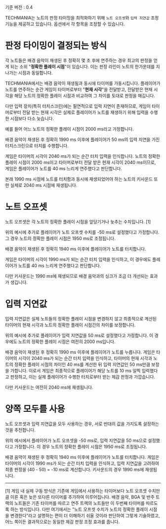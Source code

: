 기준 버전 : 0.4

TECHMANIA는 노트의 판정 타이밍을 최적화하기 위해 `노트 오프셋`와 `입력 지연값` 조정 기능을 제공하고 있습니다.
옵션에서 각 항목을 조정할 수 있습니다.

# 판정 타이밍이 결정되는 방식

각 노트들은 배경 음악이 재생된 후 정확히 몇 초 후에 연주하는 경우 최고의 판정을 얻게 되는 소위 "**정확한 플레이 시점**"이 있습니다.
이는 판정 라인이 노트의 한가운데를 지나가는 시점과 동일합니다.

TECHMANIA에서는 배경 음악이 재생됨과 동시에 타이머를 가동시킵니다.
플레이어가 노트를 연주하는 순간 게임이 타이머로부터 "**현재 시각**"을 전달받고, 전달받은 현재 시각을 해당 노트의 정확한 플레이 시점과 비교하여 그 차이를 토대로 판정을 매깁니다.

다만 입력 장치(특히 터치스크린)에는 필연적으로 입력 지연이 존재하므로, 게임이 타이머로부터 전달 받는 현재 시각은 실제로 플레이어가 노트를 재생하기 위해 입력을 수행한 시점보다 다소 늦습니다.

예를 들어 어느 노트의 정확한 플레이 시점이 2000 ms라고 가정합니다.

배경 음악이 재생된 후 정확히 1990 ms 이후에 플레이어가 50 ms의 입력 지연을 가진 터치스크린으로 터치를 수행합니다.

게임은 타이머의 시각이 2040 ms가 되는 순간 터치 입력을 인식합니다.
노트의 정확한 플레이 시점이 2000 ms이고 타이머로부터 전달 받은 현재 시각이 2040 ms이므로, 게임은 플레이어가 노트를 40 ms 느리게 연주했다고 판단합니다.

본래 1990 ms 시점에 노트를 터치함과 동시에 재생되었어야 하는 노트의 키사운드 또한 실제로 2040 ms 시점에 재생됩니다.

# 노트 오프셋

노트 오프셋은 각 노트의 정확한 플레이 시점을 앞당기거나 늦추는 수치입니다. [1]

위의 예시에 추가로 플레이어가 노트 오프셋 수치를 -50 ms로 설정했다고 가정합니다.
그 경우 노트의 정확한 플레이 시점은 1950 ms로 조정됩니다.

배경 음악이 재생된 후 정확히 1940 ms 이후에 플레이어가 노트를 터치합니다.

게임은 타이머의 시각이 1990 ms가 되는 순간 터치 입력을 인식하고, 이 경우에도 플레이어가 노트를 40 ms 느리게 연주했다고 판단합니다.

다만 키사운드는 1990 ms에 재생되므로 배경 음악과의 싱크가 조금 더 개선되는 효과가 생깁니다.

# 입력 지연값

입력 지연값은 실제 노트들의 정확한 플레이 시점을 변경하지 않고 최종적으로 계산된 타이머의 현재 시각과 노트의 정확한 플레이 시점간의 차이를 보정합니다.

위의 예시에 추가로 플레이어가 입력 지연값을 50 ms로 설정했다고 가정합니다.
이 경우에도 노트의 정확한 플레이 시점은 여전히 2000 ms입니다.

배경 음악이 재생된 후 정확히 1990 ms 이후에 플레이어가 노트를 누릅니다.
게임은 타이머의 시각이 2040 ms가 되는 순간 터치 입력을 인식하고, 타이머의 현재 시각과 노트의 정확한 플레이 시점의 차이인 40 ms를 계산한 뒤 입력 지연값인 50 ms만큼 보정을 가합니다.
이로서 게임은 최종적으로 플레이어가 해당 노트를 10 ms 일찍 입력했다고 판정하고, 이는 실제 플레이어가 수행한 터치로부터 받는 체감 판정과 가깝습니다.

다만 키사운드는 여전히 2040 ms에 재생됩니다.

# 양쪽 모두를 사용

노트 오프셋과 입력 지연값을 모두 사용하는 경우, 서로 반대의 값을 가지도록 설정하는 것을 추천합니다.

위의 예시에서 플레이어가 노트 오프셋을 -50 ms로, 입력 지연값을 50 ms으로 설정했다고 가정합니다.
이 경우 노트의 정확한 플레이 시점은 1950 ms로 조정됩니다.

배경 음악이 재생된 후 정확히 1940 ms 이후에 플레이어가 노트를 터치합니다.
게임은 타이머의 시각이 1990 ms가 되는 순간 터치 입력을 인식하고, 입력 지연값을 고려하여 최종 판정을 (40 - 50) = -10 ms로 계산합니다.
키사운드의 경우 1990 ms에 재생됩니다.

---

[1] 게임 내 실제 구동 방식은 기존에 게임에서 사용하는 타이머보다 노트 오프셋 수치만큼 이른 혹은 늦은 또다른 타이머를 추가하여 이루어집니다.
배경 음악, BGA 및 반주 트랙의 노트들은 기존 타이머를 따르고 연주 트랙의 노트들만 이 두번째 타이머를 따르도록 하는 방식입니다.
다만 여기에서는 "노트 오프셋 수치가 노트의 정확한 플레이 시점을 변경한다"라고 설명하는 편이 더 이해하기 쉬울 것이라 판단하여 그렇게 기술하였고, 어느 쪽이든 결과적으로는 동일한 체감 판정 조정 효과를 줍니다.
